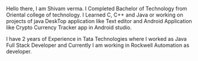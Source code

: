 Hello there, I am Shivam verma. I Completed Bachelor of Technology from Oriental college of technology. I Learned C, C++ and Java or working on projects of java DeskTop application like Text editor and Android Application like Crypto Currency Tracker app in Android studio.

I have 2 years of Experience in Tata Technologies where I worked as Java Full Stack Developer and Currently I am working in Rockwell Automation as developer.
